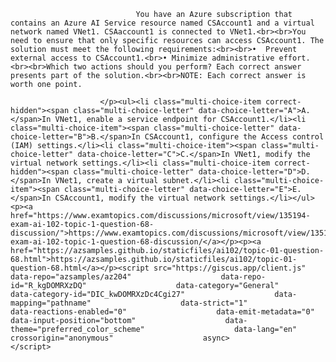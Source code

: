 <p class="card-text">
							
								You have an Azure subscription that contains an Azure AI Service resource named CSAccount1 and a virtual network named VNet1. CSAaccount1 is connected to VNet1.<br><br>You need to ensure that only specific resources can access CSAccount1. The solution must meet the following requirements:<br><br>•	Prevent external access to CSAccount1.<br>•	Minimize administrative effort.<br><br>Which two actions should you perform? Each correct answer presents part of the solution.<br><br>NOTE: Each correct answer is worth one point.
							
						</p><ul><li class="multi-choice-item correct-hidden"><span class="multi-choice-letter" data-choice-letter="A">A.</span>In VNet1, enable a service endpoint for CSAccount1.</li><li class="multi-choice-item"><span class="multi-choice-letter" data-choice-letter="B">B.</span>In CSAccount1, configure the Access control (IAM) settings.</li><li class="multi-choice-item"><span class="multi-choice-letter" data-choice-letter="C">C.</span>In VNet1, modify the virtual network settings.</li><li class="multi-choice-item correct-hidden"><span class="multi-choice-letter" data-choice-letter="D">D.</span>In VNet1, create a virtual subnet.</li><li class="multi-choice-item"><span class="multi-choice-letter" data-choice-letter="E">E.</span>In CSAccount1, modify the virtual network settings.</li></ul><p><a href="https://www.examtopics.com/discussions/microsoft/view/135194-exam-ai-102-topic-1-question-68-discussion/">https://www.examtopics.com/discussions/microsoft/view/135194-exam-ai-102-topic-1-question-68-discussion/</a></p><p><a href="https://azsamples.github.io/staticfiles/ai102/topic-01-question-68.html">https://azsamples.github.io/staticfiles/ai102/topic-01-question-68.html</a></p><script src="https://giscus.app/client.js"                    data-repo="azsamples/az204"                    data-repo-id="R_kgDOMRXzDQ"                    data-category="General"                    data-category-id="DIC_kwDOMRXzDc4Cgi27"                    data-mapping="pathname"                    data-strict="1"                    data-reactions-enabled="0"                    data-emit-metadata="0"                    data-input-position="bottom"                    data-theme="preferred_color_scheme"                    data-lang="en"                    crossorigin="anonymous"                    async>                    </script>